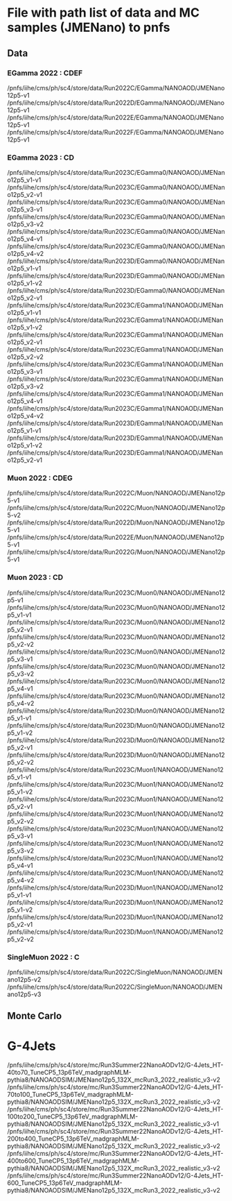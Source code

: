 # File with path list of data and MC samples (JMENano) to pnfs

## Data

### EGamma 2022 : CDEF
/pnfs/iihe/cms/ph/sc4/store/data/Run2022C/EGamma/NANOAOD/JMENano12p5-v1
/pnfs/iihe/cms/ph/sc4/store/data/Run2022D/EGamma/NANOAOD/JMENano12p5-v1
/pnfs/iihe/cms/ph/sc4/store/data/Run2022E/EGamma/NANOAOD/JMENano12p5-v1
/pnfs/iihe/cms/ph/sc4/store/data/Run2022F/EGamma/NANOAOD/JMENano12p5-v1

### EGamma 2023 : CD
/pnfs/iihe/cms/ph/sc4/store/data/Run2023C/EGamma0/NANOAOD/JMENano12p5_v1-v1
/pnfs/iihe/cms/ph/sc4/store/data/Run2023C/EGamma0/NANOAOD/JMENano12p5_v2-v1
/pnfs/iihe/cms/ph/sc4/store/data/Run2023C/EGamma0/NANOAOD/JMENano12p5_v3-v1
/pnfs/iihe/cms/ph/sc4/store/data/Run2023C/EGamma0/NANOAOD/JMENano12p5_v3-v2
/pnfs/iihe/cms/ph/sc4/store/data/Run2023C/EGamma0/NANOAOD/JMENano12p5_v4-v1
/pnfs/iihe/cms/ph/sc4/store/data/Run2023C/EGamma0/NANOAOD/JMENano12p5_v4-v2
/pnfs/iihe/cms/ph/sc4/store/data/Run2023D/EGamma0/NANOAOD/JMENano12p5_v1-v1
/pnfs/iihe/cms/ph/sc4/store/data/Run2023D/EGamma0/NANOAOD/JMENano12p5_v1-v2
/pnfs/iihe/cms/ph/sc4/store/data/Run2023D/EGamma0/NANOAOD/JMENano12p5_v2-v1
/pnfs/iihe/cms/ph/sc4/store/data/Run2023C/EGamma1/NANOAOD/JMENano12p5_v1-v1
/pnfs/iihe/cms/ph/sc4/store/data/Run2023C/EGamma1/NANOAOD/JMENano12p5_v1-v2
/pnfs/iihe/cms/ph/sc4/store/data/Run2023C/EGamma1/NANOAOD/JMENano12p5_v2-v1
/pnfs/iihe/cms/ph/sc4/store/data/Run2023C/EGamma1/NANOAOD/JMENano12p5_v2-v2
/pnfs/iihe/cms/ph/sc4/store/data/Run2023C/EGamma1/NANOAOD/JMENano12p5_v3-v1
/pnfs/iihe/cms/ph/sc4/store/data/Run2023C/EGamma1/NANOAOD/JMENano12p5_v3-v2
/pnfs/iihe/cms/ph/sc4/store/data/Run2023C/EGamma1/NANOAOD/JMENano12p5_v4-v1
/pnfs/iihe/cms/ph/sc4/store/data/Run2023C/EGamma1/NANOAOD/JMENano12p5_v4-v2
/pnfs/iihe/cms/ph/sc4/store/data/Run2023D/EGamma1/NANOAOD/JMENano12p5_v1-v1
/pnfs/iihe/cms/ph/sc4/store/data/Run2023D/EGamma1/NANOAOD/JMENano12p5_v1-v2
/pnfs/iihe/cms/ph/sc4/store/data/Run2023D/EGamma1/NANOAOD/JMENano12p5_v2-v1

### Muon 2022 : CDEG
/pnfs/iihe/cms/ph/sc4/store/data/Run2022C/Muon/NANOAOD/JMENano12p5-v1
/pnfs/iihe/cms/ph/sc4/store/data/Run2022C/Muon/NANOAOD/JMENano12p5-v2
/pnfs/iihe/cms/ph/sc4/store/data/Run2022D/Muon/NANOAOD/JMENano12p5-v1
/pnfs/iihe/cms/ph/sc4/store/data/Run2022E/Muon/NANOAOD/JMENano12p5-v1
/pnfs/iihe/cms/ph/sc4/store/data/Run2022G/Muon/NANOAOD/JMENano12p5-v1

### Muon 2023 : CD
/pnfs/iihe/cms/ph/sc4/store/data/Run2023C/Muon0/NANOAOD/JMENano12p5-v1
/pnfs/iihe/cms/ph/sc4/store/data/Run2023C/Muon0/NANOAOD/JMENano12p5_v1-v1
/pnfs/iihe/cms/ph/sc4/store/data/Run2023C/Muon0/NANOAOD/JMENano12p5_v2-v1
/pnfs/iihe/cms/ph/sc4/store/data/Run2023C/Muon0/NANOAOD/JMENano12p5_v2-v2
/pnfs/iihe/cms/ph/sc4/store/data/Run2023C/Muon0/NANOAOD/JMENano12p5_v3-v1
/pnfs/iihe/cms/ph/sc4/store/data/Run2023C/Muon0/NANOAOD/JMENano12p5_v3-v2
/pnfs/iihe/cms/ph/sc4/store/data/Run2023C/Muon0/NANOAOD/JMENano12p5_v4-v1
/pnfs/iihe/cms/ph/sc4/store/data/Run2023C/Muon0/NANOAOD/JMENano12p5_v4-v2
/pnfs/iihe/cms/ph/sc4/store/data/Run2023D/Muon0/NANOAOD/JMENano12p5_v1-v1
/pnfs/iihe/cms/ph/sc4/store/data/Run2023D/Muon0/NANOAOD/JMENano12p5_v1-v2
/pnfs/iihe/cms/ph/sc4/store/data/Run2023D/Muon0/NANOAOD/JMENano12p5_v2-v1
/pnfs/iihe/cms/ph/sc4/store/data/Run2023D/Muon0/NANOAOD/JMENano12p5_v2-v2
/pnfs/iihe/cms/ph/sc4/store/data/Run2023C/Muon1/NANOAOD/JMENano12p5_v1-v1
/pnfs/iihe/cms/ph/sc4/store/data/Run2023C/Muon1/NANOAOD/JMENano12p5_v1-v2
/pnfs/iihe/cms/ph/sc4/store/data/Run2023C/Muon1/NANOAOD/JMENano12p5_v2-v1
/pnfs/iihe/cms/ph/sc4/store/data/Run2023C/Muon1/NANOAOD/JMENano12p5_v2-v2
/pnfs/iihe/cms/ph/sc4/store/data/Run2023C/Muon1/NANOAOD/JMENano12p5_v3-v1
/pnfs/iihe/cms/ph/sc4/store/data/Run2023C/Muon1/NANOAOD/JMENano12p5_v3-v2
/pnfs/iihe/cms/ph/sc4/store/data/Run2023C/Muon1/NANOAOD/JMENano12p5_v4-v1
/pnfs/iihe/cms/ph/sc4/store/data/Run2023C/Muon1/NANOAOD/JMENano12p5_v4-v2
/pnfs/iihe/cms/ph/sc4/store/data/Run2023D/Muon1/NANOAOD/JMENano12p5_v1-v1
/pnfs/iihe/cms/ph/sc4/store/data/Run2023D/Muon1/NANOAOD/JMENano12p5_v1-v2
/pnfs/iihe/cms/ph/sc4/store/data/Run2023D/Muon1/NANOAOD/JMENano12p5_v2-v1
/pnfs/iihe/cms/ph/sc4/store/data/Run2023D/Muon1/NANOAOD/JMENano12p5_v2-v2

### SingleMuon 2022 : C
/pnfs/iihe/cms/ph/sc4/store/data/Run2022C/SingleMuon/NANOAOD/JMENano12p5-v2
/pnfs/iihe/cms/ph/sc4/store/data/Run2022C/SingleMuon/NANOAOD/JMENano12p5-v3

## Monte Carlo

# G-4Jets
/pnfs/iihe/cms/ph/sc4/store/mc/Run3Summer22NanoAODv12/G-4Jets_HT-40to70_TuneCP5_13p6TeV_madgraphMLM-pythia8/NANOAODSIM/JMENano12p5_132X_mcRun3_2022_realistic_v3-v2
/pnfs/iihe/cms/ph/sc4/store/mc/Run3Summer22NanoAODv12/G-4Jets_HT-70to100_TuneCP5_13p6TeV_madgraphMLM-pythia8/NANOAODSIM/JMENano12p5_132X_mcRun3_2022_realistic_v3-v2
/pnfs/iihe/cms/ph/sc4/store/mc/Run3Summer22NanoAODv12/G-4Jets_HT-100to200_TuneCP5_13p6TeV_madgraphMLM-pythia8/NANOAODSIM/JMENano12p5_132X_mcRun3_2022_realistic_v3-v1
/pnfs/iihe/cms/ph/sc4/store/mc/Run3Summer22NanoAODv12/G-4Jets_HT-200to400_TuneCP5_13p6TeV_madgraphMLM-pythia8/NANOAODSIM/JMENano12p5_132X_mcRun3_2022_realistic_v3-v2
/pnfs/iihe/cms/ph/sc4/store/mc/Run3Summer22NanoAODv12/G-4Jets_HT-400to600_TuneCP5_13p6TeV_madgraphMLM-pythia8/NANOAODSIM/JMENano12p5_132X_mcRun3_2022_realistic_v3-v2
/pnfs/iihe/cms/ph/sc4/store/mc/Run3Summer22NanoAODv12/G-4Jets_HT-600_TuneCP5_13p6TeV_madgraphMLM-pythia8/NANOAODSIM/JMENano12p5_132X_mcRun3_2022_realistic_v3-v2

